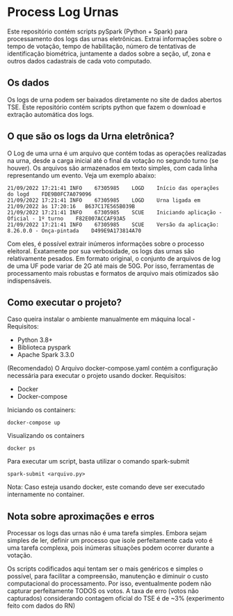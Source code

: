 # Process Log Urnas 

Este repositório contém scripts pySpark (Python + Spark) para processamento dos logs das urnas eletrônicas.
Extrai informações sobre o tempo de votação, tempo de habilitação, número de tentativas de identificação biométrica, juntamente a dados sobre a seção, uf, zona e outros dados cadastrais de cada voto computado.

## Os dados
Os logs de urna podem ser baixados diretamente no site de dados abertos TSE.
Este repositório contém scripts python que fazem o download e extração automática dos logs.

## O que são os logs da Urna eletrônica?

O Log de uma urna é um arquivo que contém todas as operações realizadas na urna, desde a carga inicial até o final da votação no segundo turno (se houver).
Os arquivos são armazenados em texto simples, com cada linha representando um evento. Veja um exemplo abaixo:

```
21/09/2022 17:21:41	INFO	67305985	LOGD	Início das operações do logd	FDE9B0FC7A079096
21/09/2022 17:21:41	INFO	67305985	LOGD	Urna ligada em 21/09/2022 às 17:20:16	B637C17E565B039B
21/09/2022 17:21:41	INFO	67305985	SCUE	Iniciando aplicação - Oficial - 1º turno	F82E007ACCAF93A5
21/09/2022 17:21:41	INFO	67305985	SCUE	Versão da aplicação: 8.26.0.0 - Onça-pintada	D499E9A173814A70
```

Com eles, é possível extrair inúmeros informações sobre o processo eleitoral. Exatamente por sua verbosidade, os logs das urnas são relativamente pesados. Em formato original, o conjunto de arquivos de log de uma UF pode variar de 2G até mais de 50G. Por isso, ferramentas de processamento mais robustas e formatos de arquivo mais otimizados são indispensáveis.

## Como executar o projeto?
Caso queira instalar o ambiente manualmente em máquina local - 
Requisitos:
- Python 3.8+
- Biblioteca pyspark 
- Apache Spark 3.3.0

(Recomendado) O Arquivo docker-compose.yaml contém a configuração necessária para executar o projeto usando docker.
Requisitos:
- Docker
- Docker-compose

Iniciando os containers:
```
docker-compose up
```

Visualizando os containers
```
docker ps
```

Para executar um script, basta utilizar o comando spark-submit
```
spark-submit <arquivo.py>
```
Nota: Caso esteja usando docker, este comando deve ser executado internamente no container.

## Nota sobre aproximações e erros
Processar os logs das urnas não é uma tarefa simples.
Embora sejam simples de ler, definir um processo que isole perfeitamente cada voto é uma tarefa complexa, pois inúmeras situações podem ocorrer durante a votação.

Os scripts codificados aqui tentam ser o mais genéricos e simples o possível, para facilitar a compreensão, manutenção e diminuir o custo computacional do processamento. Por isso, eventualmente podem não capturar perfeitamente TODOS os votos. A taxa de erro (votos não capturados) considerando contagem oficial do TSE é de ~3% (experimento feito com dados do RN)


